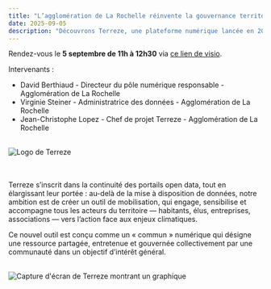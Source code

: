 ```yaml
---
title: "L’agglomération de La Rochelle réinvente la gouvernance territoriale des données grâce à la plateforme Terreze"
date: 2025-09-05
description: "Découvrons Terreze, une plateforme numérique lancée en 2024 dans le cadre de la trajectoire de neutralité carbone de La Rochelle. L’outil open source et écoconçu par un consortium public-privé centralise les données des acteurs du territoire pour repérer les sources d’émissions, mesurer les économies possibles et orienter les actions à engager."
---
```

Rendez-vous le **5 septembre de 11h à 12h30** via [ce lien de visio](https://webinaire.numerique.gouv.fr/meeting/signin/invite/362/creator/369/hash/14eb55bd230aa1a8b8a98e0ee35b056d0196afcf).

Intervenants :

- David Berthiaud - Directeur du pôle numérique responsable - Agglomération de La Rochelle
- Virginie Steiner - Administratrice des données - Agglomération de La Rochelle
- Jean-Christophe Lopez - Chef de projet Terreze - Agglomération de La Rochelle

<br/>
<img class="fr-responsive-img" alt="Logo de Terreze" src="/img/bluehats/terreze1.png" />
<br/>
<br/>
<br/>

Terreze s’inscrit dans la continuité des portails open data, tout en élargissant leur portée : au-delà de la mise à disposition de données, notre ambition est de créer un outil de mobilisation, qui engage, sensibilise et accompagne tous les acteurs du territoire — habitants, élus, entreprises, associations — vers l’action face aux enjeux climatiques.

Ce nouvel outil est conçu comme un « commun » numérique qui désigne une ressource partagée, entretenue et gouvernée collectivement par une communauté dans un objectif d’intérêt général.

<br/>
<img class="fr-responsive-img" alt="Capture d'écran de Terreze montrant un graphique" src="/img/bluehats/terreze2.png" />
<br/>
<br/>
